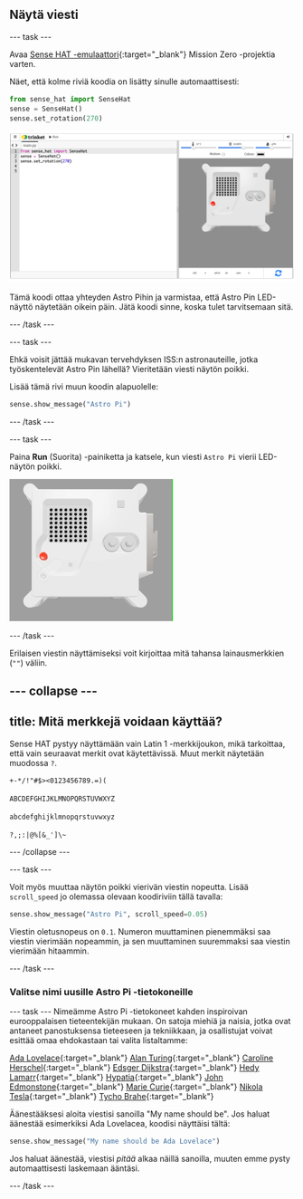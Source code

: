 ## Näytä viesti

--- task ---

Avaa [Sense HAT -emulaattori](https://trinket.io/mission-zero){:target="_blank"} Mission Zero -projektia varten.

Näet, että kolme riviä koodia on lisätty sinulle automaattisesti:

```python
from sense_hat import SenseHat
sense = SenseHat()
sense.set_rotation(270)
```

![Ruutukaappaus Trinket Sense Hat -emulaattorista, jossa on kolme riviä aloituskoodia ruudun vasemmalla puolella.](images/sense-hat-emulator2.png)

Tämä koodi ottaa yhteyden Astro Pihin ja varmistaa, että Astro Pin LED-näyttö näytetään oikein päin. Jätä koodi sinne, koska tulet tarvitsemaan sitä.

--- /task ---

--- task ---

Ehkä voisit jättää mukavan tervehdyksen ISS:n astronauteille, jotka työskentelevät Astro Pin lähellä? Vieritetään viesti näytön poikki.

Lisää tämä rivi muun koodin alapuolelle:

```python
sense.show_message("Astro Pi")
```

--- /task ---

--- task ---

Paina **Run** (Suorita) -painiketta ja katsele, kun viesti `Astro Pi` vierii LED-näytön poikki.

![Trinket Sense HAT -emulaattori ajamassa näyteohjelmaa, joka vierittää tekstiä "Astro PI" LED-matriisin läpi valkoisin kirjaimin](images/M0_1.gif)

--- /task ---

Erilaisen viestin näyttämiseksi voit kirjoittaa mitä tahansa lainausmerkkien (`""`) väliin.

--- collapse ---
---
title: Mitä merkkejä voidaan käyttää?
---

Sense HAT pystyy näyttämään vain Latin 1 -merkkijoukon, mikä tarkoittaa, että vain seuraavat merkit ovat käytettävissä. Muut merkit näytetään muodossa `?`.

```
+-*/!"#$><0123456789.=)(

ABCDEFGHIJKLMNOPQRSTUVWXYZ

abcdefghijklmnopqrstuvwxyz

?,;:|@%[&_']\~
```

--- /collapse ---

--- task ---

Voit myös muuttaa näytön poikki vierivän viestin nopeutta. Lisää `scroll_speed` jo olemassa olevaan koodiriviin tällä tavalla:

```python
sense.show_message("Astro Pi", scroll_speed=0.05)
```

Viestin oletusnopeus on `0.1`. Numeron muuttaminen pienemmäksi saa viestin vierimään nopeammin, ja sen muuttaminen suuremmaksi saa viestin vierimään hitaammin.

--- /task ---

### Valitse nimi uusille Astro Pi -tietokoneille

--- task --- Nimeämme Astro Pi -tietokoneet kahden inspiroivan eurooppalaisen tieteentekijän mukaan. On satoja miehiä ja naisia, jotka ovat antaneet panostuksensa tieteeseen ja tekniikkaan, ja osallistujat voivat esittää omaa ehdokastaan tai valita listaltamme:


[Ada Lovelace](https://en.wikipedia.org/wiki/Ada_Lovelace){:target="_blank"} 
[Alan Turing](https://en.wikipedia.org/wiki/Alan_Turing){:target="_blank"} 
[Caroline Herschel](https://en.wikipedia.org/wiki/Caroline_Herschel){:target="_blank"} 
[Edsger Dijkstra](https://en.wikipedia.org/wiki/Edsger_W._Dijkstra){:target="_blank"} 
[Hedy Lamarr](https://en.wikipedia.org/wiki/Hedy_Lamarr){:target="_blank"} 
[Hypatia](https://en.wikipedia.org/wiki/Hypatia){:target="_blank"} 
[John Edmonstone](https://en.wikipedia.org/wiki/John_Edmonstone){:target="_blank"} 
[Marie Curie](https://en.wikipedia.org/wiki/Marie_Curie){:target="_blank"} 
[Nikola Tesla](https://en.wikipedia.org/wiki/Nikola_Tesla){:target="_blank"} 
[Tycho Brahe](https://en.wikipedia.org/wiki/Tycho_Brahe){:target="_blank"}

Äänestääksesi aloita viestisi sanoilla "My name should be". Jos haluat äänestää esimerkiksi Ada Lovelacea, koodisi näyttäisi tältä:

```python
sense.show_message("My name should be Ada Lovelace")
```

Jos haluat äänestää, viestisi *pitää* alkaa näillä sanoilla, muuten emme pysty automaattisesti laskemaan ääntäsi.

--- /task ---




